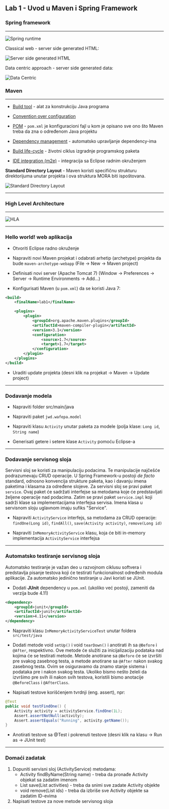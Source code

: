 ## Lab 1 - Uvod u Maven i Spring Framework

### Spring framework
----------------


![Spring runtime](https://cloud.githubusercontent.com/assets/5716823/15799911/0f481b4a-2a6d-11e6-8628-c06eb8cb3764.png) 

Classical web - server side generated HTML:

![Server side generated HTML](https://cloud.githubusercontent.com/assets/5716823/15799916/0f5ce692-2a6d-11e6-8a07-7365753bc98d.png)


Data centric approach - server side generated data:

![Data Centric](https://cloud.githubusercontent.com/assets/5716823/15799914/0f5c1e1a-2a6d-11e6-8ee4-b0bf7e543599.png)


### Maven
-------------------------


*	[Build tool](http://maven.apache.org/users/index.html) - alat za konstrukciju Java programa

*	[Convention over configuration](http://maven.apache.org/guides/introduction/introduction-to-the-standard-directory-layout.html)

*	[POM](http://maven.apache.org/pom.html) - `pom.xml` je konfiguracioni fajl u kom je opisano sve ono što Maven treba da zna o određenom Java projektu

*	[Dependency management](http://maven.apache.org/guides/introduction/introduction-to-dependency-mechanism.html) - automatsko upravljanje dependency-ima

*	[Build life-cycle](http://maven.apache.org/guides/introduction/introduction-to-the-lifecycle.html) - životni ciklus izgradnje programskog paketa

*	[IDE integration (m2e)](https://www.eclipse.org/m2e/) - integracija sa Eclipse radnim okruženjem


**Standard Directory Layout** - Maven koristi specifičnu strukturu direktorijuma unutar projekta i ova struktura MORA biti ispoštovana.

![Standard Directory Layout](http://core0.staticworld.net/images/idge/imported/article/jvw/2005/12/jw-1205-maven1-100156413-orig.gif)

----

### High Level Architecture
-----------------------


![HLA](http://46.4.82.177/kursimages/hla.png)

----

### Hello world! web aplikacija


* Otvoriti Eclipse radno okruženje

* Napraviti novi Maven projekat i odabrati arhetip (archetype) projekta da bude `maven-archetype-webapp` (File -> New -> Maven project)

* Definisati novi server (Apache Tomcat 7) (Window -> Preferences -> Server -> Runtime Environments -> Add...)

* Konfigurisati Maven (u `pom.xml`) da se koristi Java 7:

```xml
<build>
	<finalName>lab1</finalName>

	<plugins>
		<plugin>
			<groupId>org.apache.maven.plugins</groupId>
			<artifactId>maven-compiler-plugin</artifactId>
			<version>3.1</version>
			<configuration>
				<source>1.7</source>
				<target>1.7</target>
			</configuration>
		</plugin>
	</plugins>
</build>
```

* Uraditi update projekta (desni klik na projekat -> Maven -> Update project)


----

### Dodavanje modela

* Napraviti folder src/main/java

* Napraviti paket `jwd.wafepa.model`

* Napraviti klasu `Activity` unutar paketa za modele (polja klase: `Long id`, `String name`)

* Generisati getere i setere klase `Activity` pomoću Eclipse-a

----

### Dodavanje servisnog sloja

Servisni sloj se koristi za manipulaciju podacima. Te manipulacije najčešće podrazumevaju CRUD operacije.
U Spring Framework-u postoji *de facto* standard, odnosno konvencija strukture paketa, kao i davanju imena paketima i klasama za određene slojeve.
Za servisni sloj se pravi paket `service`. Ovaj paket će sadržati interfejse sa metodama koje će predstavljati željene operacije nad podacima.
Zatim se pravi paket `service.impl` koji sadrži klase sa implementacijama interfejsa servisa. Imena klasa u servisnom sloju uglavnom imaju sufiks "Service".

* Napraviti `ActivityService` interfejs, sa metodama za CRUD operacije: `findOne(Long id)`, `findAll()`, `save(Activity activity)`, `remove(Long id)`

* Napraviti `InMemoryActivityService` klasu, koja će biti in-memory implementacija `ActivityService` interfejsa

----

### Automatsko testiranje servisnog sloja

Automatsko testiranje je važan deo u razvojnom ciklusu softvera i predstavlja pisanje testova koji će testirati funkcionalnost određenih modula aplikacije.
Za automatsko jedinično testiranje u Javi koristi se JUnit.

* Dodati **JUnit** dependency u `pom.xml` (ukoliko već postoji, zameniti da verzija bude 4.11)

```xml
<dependency>
	<groupId>junit</groupId>
	<artifactId>junit</artifactId>
	<version>4.11</version>
</dependency>
```


* Napraviti klasu `InMemoryActivityServiceTest` unutar foldera `src/test/java`

* Dodati metode void `setUp()` i void `tearDown()` i anotirati ih sa `@Before` i `@After`, respektivno. Ove metode će služiti za inicijalizaciju podataka nad kojima će se testirati metode.
Metode anotirane sa `@Before` će se izvršiti pre svakog zasebnog testa, a metode anotirane sa `@After` nakon svakog zasebnog testa.
Ovim se osiguravamo da znamo stanje sistema i podataka pre i nakon svakog testa. Ukoliko bismo nešto želeli da izvršimo pre svih ili nakon svih testova, koristili bismo anotacije `@BeforeClass` i `@AfterClass`.

* Napisati testove korišćenjem tvrdnji (eng. assert), npr:


```java
@Test
public void testFindOne() {
	Activity activity = activityService.findOne(1L);
	Assert.assertNotNull(activity);
	Assert.assertEquals("Running", activity.getName());
}
```

* Anotirati testove sa @Test i pokrenuti testove (desni klik na klasu -> Run as -> JUnit test)

----

### Domaći zadatak

1. Dopuniti servisni sloj (ActivityService) metodama:
	- Activity findByName(String name) - treba da pronađe Activity objekat sa zadatim imenom
	- List<Activity> save(List<Activity> activities) - treba da snimi sve zadate Activity objekte
	- void remove(List<Long> ids) - treba da izbriše sve Activity objekte sa zadatim ID-evima
2. Napisati testove za nove metode servisnog sloja
